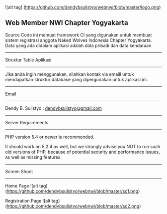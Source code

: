 
![alt tag] (https://github.com/dendybsulistyo/webnwi/blob/master/logo.png)

<h2>Web Member NWI Chapter Yogyakarta</h2>

Source Code ini memuat framework CI yang digunakan untuk membuat sistem registrasi anggota Naked Wolves Indonesia
Chapter Yogyakarta. Data yang ada didalam aplikasi adalah data pribadi dan data kendaraan


************************
Struktur Table Aplikasi
************************

Jika anda ingin menggunakan, silahkan kontak via emaill untuk mendapatkan struktur database yang dipergunakan untuk aplikasi ini.


*******
Email
*******

Dendy B. Sulistyo : dendybsulistyo@gmail.com

*******************
Server Requirements
*******************

PHP version 5.4 or newer is recommended.

It should work on 5.2.4 as well, but we strongly advise you NOT to run
such old versions of PHP, because of potential security and performance
issues, as well as missing features.

********************
Screen Shoot
********************

Home Page
![alt tag] (https://github.com/dendybsulistyo/webnwi/blob/master/sc1.png)

Registration Page
![alt tag] (https://github.com/dendybsulistyo/webnwi/blob/master/sc2.png)